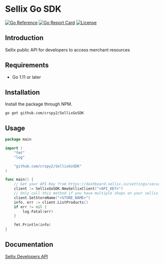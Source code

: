 # Sellix Go SDK

[![Go Reference](https://pkg.go.dev/badge/github.com/crspy2/SellixGoSDK)](https://pkg.go.dev/github.com/crspy2/SellixGoSDK6)
[![Go Report Card](https://goreportcard.com/badge/github.com/crspy2/SellixGoSDK)](https://goreportcard.com/report/github.com/crspy2/SellixGoSDK)
[![License](https://img.shields.io/github/license/crspy2/SellixGoSDK)](https://img.shields.io/github/license/crspy2/SellixGoSDK)


## Introduction

Sellix public API for developers to access merchant resources

## Requirements

- Go 1.11 or later

## Installation

Install the package through NPM.

```
go get github.com/crspy2/SellixGoSDK
```

## Usage

```go
package main

import (
	"fmt"
	"log"

	"github.com/crspy2/SellixGoSDK"
)

func main() {
	// Get your API Key from https://dashboard.sellix.io/settings/security
	client := SellixGoSDK.NewSellixClient("<API_KEY>")
	// Only call this method if you have multiple shops on your sellix account
	client.SetStoreName("<STORE_NAME>")
	info, err := client.ListProducts()
	if err != nil {
		log.Fatal(err)
	}

	fmt.Println(info)
}
```

## Documentation

[Sellix Developers API](https://developers.sellix.io)
